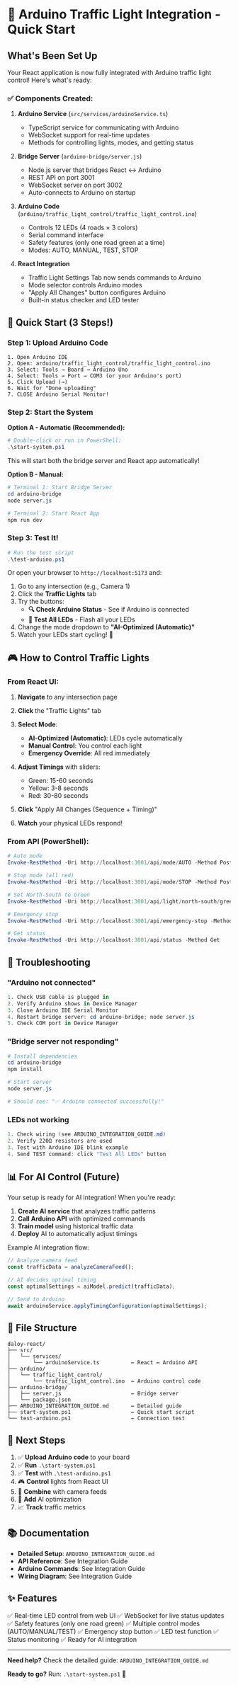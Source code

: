 # 🚦 Arduino Traffic Light Integration - Quick Start

## What's Been Set Up

Your React application is now fully integrated with Arduino traffic light control! Here's what's ready:

### ✅ Components Created:

1. **Arduino Service** (`src/services/arduinoService.ts`)
   - TypeScript service for communicating with Arduino
   - WebSocket support for real-time updates
   - Methods for controlling lights, modes, and getting status

2. **Bridge Server** (`arduino-bridge/server.js`)
   - Node.js server that bridges React ↔ Arduino
   - REST API on port 3001
   - WebSocket server on port 3002
   - Auto-connects to Arduino on startup

3. **Arduino Code** (`arduino/traffic_light_control/traffic_light_control.ino`)
   - Controls 12 LEDs (4 roads × 3 colors)
   - Serial command interface
   - Safety features (only one road green at a time)
   - Modes: AUTO, MANUAL, TEST, STOP

4. **React Integration**
   - Traffic Light Settings Tab now sends commands to Arduino
   - Mode selector controls Arduino modes
   - "Apply All Changes" button configures Arduino
   - Built-in status checker and LED tester

## 🚀 Quick Start (3 Steps!)

### Step 1: Upload Arduino Code

```
1. Open Arduino IDE
2. Open: arduino/traffic_light_control/traffic_light_control.ino
3. Select: Tools → Board → Arduino Uno
4. Select: Tools → Port → COM3 (or your Arduino's port)
5. Click Upload (→)
6. Wait for "Done uploading"
7. CLOSE Arduino Serial Monitor!
```

### Step 2: Start the System

**Option A - Automatic (Recommended):**
```powershell
# Double-click or run in PowerShell:
.\start-system.ps1
```

This will start both the bridge server and React app automatically!

**Option B - Manual:**
```powershell
# Terminal 1: Start Bridge Server
cd arduino-bridge
node server.js

# Terminal 2: Start React App  
npm run dev
```

### Step 3: Test It!

```powershell
# Run the test script
.\test-arduino.ps1
```

Or open your browser to `http://localhost:5173` and:
1. Go to any intersection (e.g., Camera 1)
2. Click the **Traffic Lights** tab
3. Try the buttons:
   - **🔍 Check Arduino Status** - See if Arduino is connected
   - **🔆 Test All LEDs** - Flash all your LEDs
4. Change the mode dropdown to **"AI-Optimized (Automatic)"**
5. Watch your LEDs start cycling! 🎉

## 🎮 How to Control Traffic Lights

### From React UI:

1. **Navigate** to any intersection page
2. **Click** the "Traffic Lights" tab
3. **Select Mode**:
   - **AI-Optimized (Automatic)**: LEDs cycle automatically
   - **Manual Control**: You control each light
   - **Emergency Override**: All red immediately

4. **Adjust Timings** with sliders:
   - Green: 15-60 seconds
   - Yellow: 3-8 seconds  
   - Red: 30-80 seconds

5. **Click** "Apply All Changes (Sequence + Timing)"
6. **Watch** your physical LEDs respond!

### From API (PowerShell):

```powershell
# Auto mode
Invoke-RestMethod -Uri http://localhost:3001/api/mode/AUTO -Method Post

# Stop mode (all red)
Invoke-RestMethod -Uri http://localhost:3001/api/mode/STOP -Method Post

# Set North-South to Green
Invoke-RestMethod -Uri http://localhost:3001/api/light/north-south/green -Method Post

# Emergency stop
Invoke-RestMethod -Uri http://localhost:3001/api/emergency-stop -Method Post

# Get status
Invoke-RestMethod -Uri http://localhost:3001/api/status -Method Get
```

## 🔧 Troubleshooting

### "Arduino not connected"
```powershell
1. Check USB cable is plugged in
2. Verify Arduino shows in Device Manager
3. Close Arduino IDE Serial Monitor
4. Restart bridge server: cd arduino-bridge; node server.js
5. Check COM port in Device Manager
```

### "Bridge server not responding"
```powershell
# Install dependencies
cd arduino-bridge
npm install

# Start server
node server.js

# Should see: "✅ Arduino connected successfully!"
```

### LEDs not working
```powershell
1. Check wiring (see ARDUINO_INTEGRATION_GUIDE.md)
2. Verify 220Ω resistors are used
3. Test with Arduino IDE blink example
4. Send TEST command: click "Test All LEDs" button
```

## 📊 For AI Control (Future)

Your setup is ready for AI integration! When you're ready:

1. **Create AI service** that analyzes traffic patterns
2. **Call Arduino API** with optimized commands
3. **Train model** using historical traffic data
4. **Deploy** AI to automatically adjust timings

Example AI integration flow:
```javascript
// Analyze camera feed
const trafficData = analyzeCameraFeed();

// AI decides optimal timing
const optimalSettings = aiModel.predict(trafficData);

// Send to Arduino
await arduinoService.applyTimingConfiguration(optimalSettings);
```

## 📁 File Structure

```
daloy-react/
├── src/
│   └── services/
│       └── arduinoService.ts          ← React ↔ Arduino API
├── arduino/
│   └── traffic_light_control/
│       └── traffic_light_control.ino  ← Arduino control code
├── arduino-bridge/
│   ├── server.js                      ← Bridge server
│   └── package.json
├── ARDUINO_INTEGRATION_GUIDE.md       ← Detailed guide
├── start-system.ps1                   ← Quick start script
└── test-arduino.ps1                   ← Connection test
```

## 🎯 Next Steps

1. ✅ **Upload Arduino code** to your board
2. ✅ **Run** `.\start-system.ps1`
3. ✅ **Test** with `.\test-arduino.ps1`
4. 🎮 **Control** lights from React UI
5. 🎥 **Combine** with camera feeds
6. 🤖 **Add** AI optimization
7. 📈 **Track** traffic metrics

## 📚 Documentation

- **Detailed Setup**: `ARDUINO_INTEGRATION_GUIDE.md`
- **API Reference**: See Integration Guide
- **Arduino Commands**: See Integration Guide
- **Wiring Diagram**: See Integration Guide

## ✨ Features

✅ Real-time LED control from web UI
✅ WebSocket for live status updates
✅ Safety features (only one road green)
✅ Multiple control modes (AUTO/MANUAL/TEST)
✅ Emergency stop button
✅ LED test function
✅ Status monitoring
✅ Ready for AI integration

---

**Need help?** Check the detailed guide: `ARDUINO_INTEGRATION_GUIDE.md`

**Ready to go?** Run: `.\start-system.ps1` 🚀
